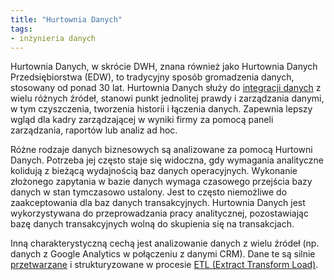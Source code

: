 ```yaml
---
title: "Hurtownia Danych"
tags:
- inżynieria danych
---
```

Hurtownia Danych, w skrócie DWH, znana również jako Hurtownia Danych Przedsiębiorstwa (EDW), to tradycyjny sposób gromadzenia danych, stosowany od ponad 30 lat. Hurtownia Danych służy do [integracji danych](notes/integracja%20danych.md) z wielu różnych źródeł, stanowi punkt jednolitej prawdy i zarządzania danymi, w tym czyszczenia, tworzenia historii i łączenia danych. Zapewnia lepszy wgląd dla kadry zarządzającej w wyniki firmy za pomocą paneli zarządzania, raportów lub analiz ad hoc.

Różne rodzaje danych biznesowych są analizowane za pomocą Hurtowni Danych. Potrzeba jej często staje się widoczna, gdy wymagania analityczne kolidują z bieżącą wydajnością baz danych operacyjnych. Wykonanie złożonego zapytania w bazie danych wymaga czasowego przejścia bazy danych w stan tymczasowo ustalony. Jest to często niemożliwe do zaakceptowania dla baz danych transakcyjnych. Hurtownia Danych jest wykorzystywana do przeprowadzania pracy analitycznej, pozostawiając bazę danych transakcyjnych wolną do skupienia się na transakcjach.

Inną charakterystyczną cechą jest analizowanie danych z wielu źródeł (np. danych z Google Analytics w połączeniu z danymi CRM). Dane te są silnie [przetwarzane](notes/transformacje%20danych.md) i strukturyzowane w procesie [ETL (Extract Transform Load)](notes/etl.md).

